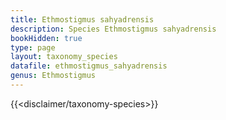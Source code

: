 ```yaml
---
title: Ethmostigmus sahyadrensis
description: Species Ethmostigmus sahyadrensis
bookHidden: true
type: page
layout: taxonomy_species
datafile: ethmostigmus_sahyadrensis
genus: Ethmostigmus
---
```


{{<disclaimer/taxonomy-species>}}